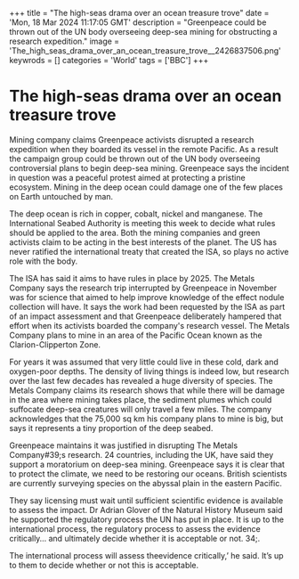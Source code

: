 +++
title = "The high-seas drama over an ocean treasure trove"
date = 'Mon, 18 Mar 2024 11:17:05 GMT'
description = "Greenpeace could be thrown out of the UN body overseeing deep-sea mining for obstructing a research expedition."
image = 'The_high_seas_drama_over_an_ocean_treasure_trove__2426837506.png'
keywrods =  []
categories = 'World'
tags = ['BBC']
+++

# The high-seas drama over an ocean treasure trove

Mining company claims Greenpeace activists disrupted a research expedition when they boarded its vessel in the remote Pacific.
As a result the campaign group could be thrown out of the UN body overseeing controversial plans to begin deep-sea mining.
Greenpeace says the incident in question was a peaceful protest aimed at protecting a pristine ecosystem.
Mining in the deep ocean could damage one of the few places on Earth untouched by man.

The deep ocean is rich in copper, cobalt, nickel and manganese.
The International Seabed Authority is meeting this week to decide what rules should be applied to the area.
Both the mining companies and green activists claim to be acting in the best interests of the planet.
The US has never ratified the international treaty that created the ISA, so plays no active role with the body.

The ISA has said it aims to have rules in place by 2025.
The Metals Company says the research trip interrupted by Greenpeace in November was for science that aimed to help improve knowledge of the effect nodule collection will have.
It says the work had been requested by the ISA as part of an impact assessment and that Greenpeace deliberately hampered that effort when its activists boarded the company's research vessel.
The Metals Company plans to mine in an area of the Pacific Ocean known as the Clarion-Clipperton Zone.

For years it was assumed that very little could live in these cold, dark and oxygen-poor depths.
The density of living things is indeed low, but research over the last few decades has revealed a huge diversity of species.
The Metals Company claims its research shows that while there will be damage in the area where mining takes place, the sediment plumes which could suffocate deep-sea creatures will only travel a few miles.
The company acknowledges that the 75,000 sq km his company plans to mine is big, but says it represents a tiny proportion of the deep seabed.

Greenpeace maintains it was justified in disrupting The Metals Company<bb>#39;s research.
24 countries, including the UK, have said they support a moratorium on deep-sea mining.
Greenpeace says it is clear that to protect the climate, we need to be restoring our oceans.
British scientists are currently surveying species on the abyssal plain in the eastern Pacific.

They say licensing must wait until sufficient scientific evidence is available to assess the impact.
Dr Adrian Glover of the Natural History Museum said he supported the regulatory process the UN has put in place.
It is up to the international process, the regulatory process to assess the evidence critically… and ultimately decide whether it is acceptable or not.
34;.

The international process will assess theevidence critically,’ he said.
It’s up to them to decide whether or not this is acceptable.


